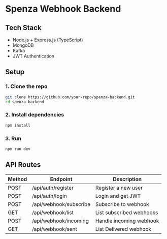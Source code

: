 # Spenza Webhook Backend

## Tech Stack
- Node.js + Express.js (TypeScript)
- MongoDB
- Kafka
- JWT Authentication

## Setup

### 1. Clone the repo
```bash
git clone https://github.com/your-repo/spenza-backend.git
cd spenza-backend
```

### 2. Install dependencies
```bash
npm install
```

### 3. Run
```bash
npm run dev
```

## API Routes

| Method | Endpoint             | Description               |
|--------|----------------------|---------------------------|
| POST   | /api/auth/register   | Register a new user       |
| POST   | /api/auth/login      | Login and get JWT         |
| POST   | /api/webhook/subscribe | Subscribe to webhook    |
| GET    | /api/webhook/list    | List subscribed webhooks  |
| POST   | /api/webhook/incoming| Handle incoming webhook   |
| GET    | /api/webhook/sent    | List Delivered webhook    |